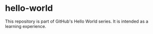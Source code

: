 # hello-world
This repository is part of GitHub's Hello World series. It is intended as a learning experience. 

